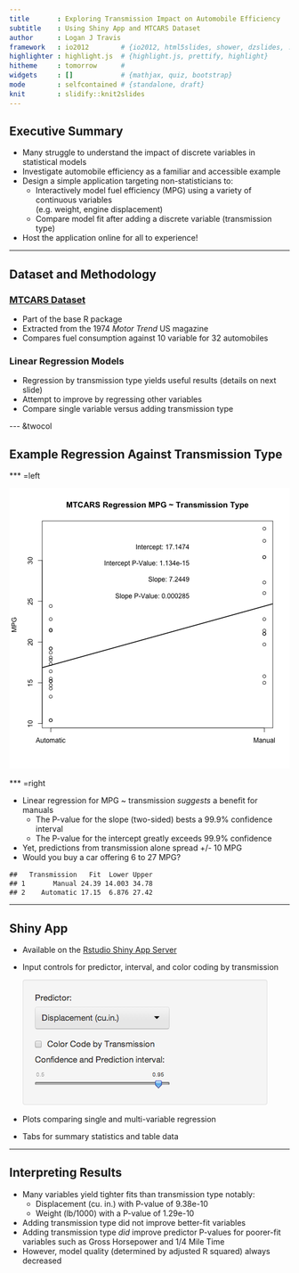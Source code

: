 ```yaml
---
title       : Exploring Transmission Impact on Automobile Efficiency
subtitle    : Using Shiny App and MTCARS Dataset
author      : Logan J Travis
framework   : io2012        # {io2012, html5slides, shower, dzslides, ...}
highlighter : highlight.js  # {highlight.js, prettify, highlight}
hitheme     : tomorrow      # 
widgets     : []            # {mathjax, quiz, bootstrap}
mode        : selfcontained # {standalone, draft}
knit        : slidify::knit2slides
---
```


## Executive Summary
* Many struggle to understand the impact of discrete variables in statistical models
* Investigate automobile efficiency as a familiar and accessible example
* Design a simple application targeting non-statisticians to:
    * Interactively model fuel efficiency (MPG) using a variety of continuous variables<br>(e.g. weight, engine displacement)
    * Compare model fit after adding a discrete variable (transmission type)
* Host the application online for all to experience!

---

## Dataset and Methodology
### [MTCARS Dataset](http://stat.ethz.ch/R-manual/R-devel/library/datasets/html/mtcars.html)
* Part of the base R package
* Extracted from the 1974 *Motor Trend* US magazine
* Compares fuel consumption against 10 variable for 32 automobiles

### Linear Regression Models
* Regression by transmission type yields useful results (details on next slide)
* Attempt to improve by regressing other variables
* Compare single variable versus adding transmission type

--- &twocol

## Example Regression Against Transmission Type

*** =left

![plot of chunk plotMPG~Trans](assets/fig/plotMPG~Trans.png) 

*** =right

* Linear regression for MPG ~ transmission *suggests* a benefit for manuals
    * The P-value for the slope (two-sided) bests a 99.9% confidence interval
    * The P-value for the intercept greatly exceeds 99.9% confidence
* Yet, predictions from transmission alone spread +/- 10 MPG
* Would you buy a car offering 6 to 27 MPG?


```
##   Transmission   Fit  Lower Upper
## 1       Manual 24.39 14.003 34.78
## 2    Automatic 17.15  6.876 27.42
```

---

## Shiny App

* Available on the [Rstudio Shiny App Server](http://lonejt.shinyapps.io/shiny_app/)
* Input controls for predictor, interval, and color coding by transmission

    <img src = "./assets/img/app_inputs.png" />

* Plots comparing single and multi-variable regression
* Tabs for summary statistics and table data

---

## Interpreting Results

* Many variables yield tighter fits than transmission type notably:
    * Displacement (cu. in.) with P-value of 9.38e-10
    * Weight (lb/1000) with a P-value of 1.29e-10
* Adding transmission type did not improve better-fit variables
* Adding transmission type *did* improve predictor P-values for poorer-fit<br>variables such as Gross Horsepower and 1/4 Mile Time
* However, model quality (determined by adjusted R squared) always decreased
